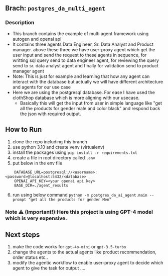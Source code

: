 ## Brach: `postgres_da_multi_agent`

### Description

- This branch contains the example of multi agent framework using autogen and openai api
- It contains three agents Data Engineer, Sr. Data Analyst and Product manager. above these three we have user-proxy agent which get the user input and send the request to these agents in sequence, for writting sql query send to data engineer agent, for reviewing the query send to sr. data analyst agent and finally for validation send to product manager agent
- Note: This is just for example and learning that how any agent can interact with the database but actually we will have different architecture and agents for our use case
- Here we are using the postgresql database. For ease I have used the clothShop database which is more aligning with our usecase.
  - Basically this will get the input from user in simple language like "get all the products for gender male and color black" and respond back the json with required output.

## How to Run

1. clone the repo including this branch
2. use python 3.10 and create venv (virtualenv)
3. install the packages using `pip install -r requirements.txt`
4. create a file in root directory called `.env`
5. put below in the env file

```
	DATABASE_URL=postgresql://<username>:<password>@localhost:5432/<database>
	OPENAI_API_KEY=<your openai api key>
	BASE_DIR=./agent_results

```

6. run using below command
   `python -m postgres_da_ai_agent.main --prompt "get all the products for gender Men"`

### Note ⚠️ (Important!):Here this project is using GPT-4 model which is very expensive.

## Next steps

1. make the code works for `gpt-4o-mini` or `gpt-3.5-turbo`
2. change the agents to the actual agents like product recommendation, order status etc..
3. modify the agentic workflow to enable user-proxy agent to decide which agent to give the task for output
   ....

